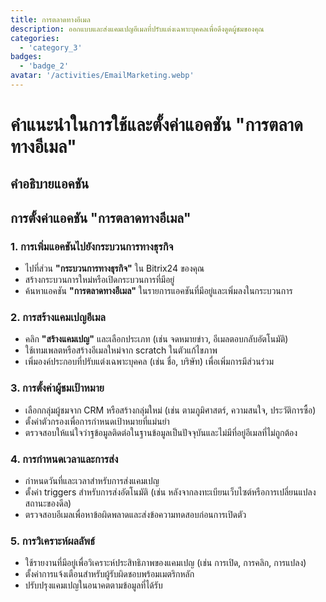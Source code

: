 ```yaml
---
title: การตลาดทางอีเมล
description: ออกแบบและส่งแคมเปญอีเมลที่ปรับแต่งเฉพาะบุคคลเพื่อดึงดูดผู้ชมของคุณ
categories: 
  - 'category_3'
badges: 
  - 'badge_2'
avatar: '/activities/EmailMarketing.webp'
---
```

# คำแนะนำในการใช้และตั้งค่าแอคชัน "การตลาดทางอีเมล"

## คำอธิบายแอคชัน

## **การตั้งค่าแอคชัน "การตลาดทางอีเมล"**

### 1. การเพิ่มแอคชันไปยังกระบวนการทางธุรกิจ
- ไปที่ส่วน **"กระบวนการทางธุรกิจ"** ใน Bitrix24 ของคุณ
- สร้างกระบวนการใหม่หรือเปิดกระบวนการที่มีอยู่
- ค้นหาแอคชัน **"การตลาดทางอีเมล"** ในรายการแอคชันที่มีอยู่และเพิ่มลงในกระบวนการ

### 2. การสร้างแคมเปญอีเมล
- คลิก **"สร้างแคมเปญ"** และเลือกประเภท (เช่น จดหมายข่าว, อีเมลตอบกลับอัตโนมัติ)
- ใช้เทมเพลตหรือสร้างอีเมลใหม่จาก scratch ในตัวแก้ไขภาพ
- เพิ่มองค์ประกอบที่ปรับแต่งเฉพาะบุคคล (เช่น ชื่อ, บริษัท) เพื่อเพิ่มการมีส่วนร่วม

### 3. การตั้งค่าผู้ชมเป้าหมาย
- เลือกกลุ่มผู้ชมจาก CRM หรือสร้างกลุ่มใหม่ (เช่น ตามภูมิศาสตร์, ความสนใจ, ประวัติการซื้อ)
- ตั้งค่าตัวกรองเพื่อการกำหนดเป้าหมายที่แม่นยำ
- ตรวจสอบให้แน่ใจว่าฐข้อมูลติดต่อในฐานข้อมูลเป็นปัจจุบันและไม่มีที่อยู่อีเมลที่ไม่ถูกต้อง

### 4. การกำหนดเวลาและการส่ง
- กำหนดวันที่และเวลาสำหรับการส่งแคมเปญ
- ตั้งค่า triggers สำหรับการส่งอัตโนมัติ (เช่น หลังจากลงทะเบียนเว็บไซต์หรือการเปลี่ยนแปลงสถานะของดีล)
- ตรวจสอบอีเมลเพื่อหาข้อผิดพลาดและส่งข้อความทดสอบก่อนการเปิดตัว

### 5. การวิเคราะห์ผลลัพธ์
- ใช้รายงานที่มีอยู่เพื่อวิเคราะห์ประสิทธิภาพของแคมเปญ (เช่น การเปิด, การคลิก, การแปลง)
- ตั้งค่าการแจ้งเตือนสำหรับผู้รับผิดชอบพร้อมเมตริกหลัก
- ปรับปรุงแคมเปญในอนาคตตามข้อมูลที่ได้รับ